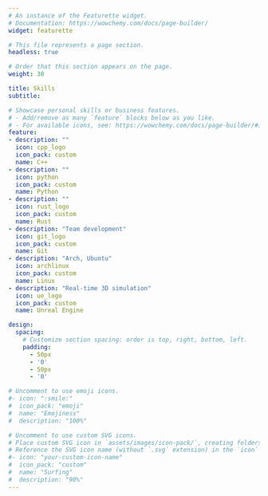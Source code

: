 ```yaml
---
# An instance of the Featurette widget.
# Documentation: https://wowchemy.com/docs/page-builder/
widget: featurette

# This file represents a page section.
headless: true

# Order that this section appears on the page.
weight: 30

title: Skills
subtitle:

# Showcase personal skills or business features.
# - Add/remove as many `feature` blocks below as you like.
# - For available icons, see: https://wowchemy.com/docs/page-builder/#icons
feature:
- description: ""
  icon: cpp_logo
  icon_pack: custom
  name: C++
- description: ""
  icon: python
  icon_pack: custom
  name: Python
- description: ""
  icon: rust_logo
  icon_pack: custom
  name: Rust
- description: "Team development"
  icon: git_logo
  icon_pack: custom
  name: Git
- description: "Arch, Ubuntu"
  icon: archlinux
  icon_pack: custom
  name: Linux
- description: "Real-time 3D simulation"
  icon: ue_logo
  icon_pack: custom
  name: Unreal Engine

design:
  spacing:
    # Customize section spacing: order is top, right, bottom, left.
    padding:
      - 50px
      - '0'
      - 50px
      - '0'

# Uncomment to use emoji icons.
#- icon: ":smile:"
#  icon_pack: "emoji"
#  name: "Emojiness"
#  description: "100%"

# Uncomment to use custom SVG icons.
# Place custom SVG icon in `assets/images/icon-pack/`, creating folders if necessary.
# Reference the SVG icon name (without `.svg` extension) in the `icon` field.
#- icon: "your-custom-icon-name"
#  icon_pack: "custom"
#  name: "Surfing"
#  description: "90%"
---
```

